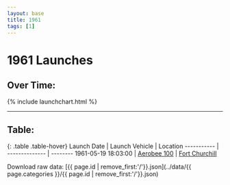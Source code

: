 ```yaml
---
layout: base
title: 1961
tags: [1]
---
```


# 1961 Launches

## Over Time:

{% include launchchart.html %}

<hr />

## Table:

{: .table .table-hover}
 Launch Date | Launch Vehicle | Location
 ----------- | -------------- | --------
 1961-05-19 18:03:00 | [Aerobee 100](../Aerobee-100) | [Fort Churchill](../Fort-Churchill)

Download raw data: [{{ page.id | remove_first:'/'}}.json](../data/{{ page.categories }}/{{ page.id | remove_first:'/'}}.json)
